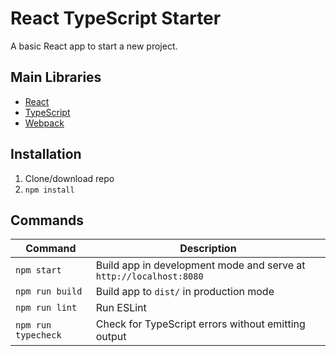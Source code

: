 # React TypeScript Starter

A basic React app to start a new project.

## Main Libraries

- [React](https://reactjs.org/)
- [TypeScript](https://www.typescriptlang.org/)
- [Webpack](https://webpack.js.org/)

## Installation

1. Clone/download repo
2. `npm install`

## Commands

| Command             | Description                                                        |
| ------------------- | ------------------------------------------------------------------ |
| `npm start`         | Build app in development mode and serve at `http://localhost:8080` |
| `npm run build`     | Build app to `dist/` in production mode                            |
| `npm run lint`      | Run ESLint                                                         |
| `npm run typecheck` | Check for TypeScript errors without emitting output                |
